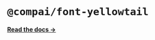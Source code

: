 # `@compai/font-yellowtail`

[**Read the docs &rarr;**](https://components.ai/docs/typefaces/yellowtail)
